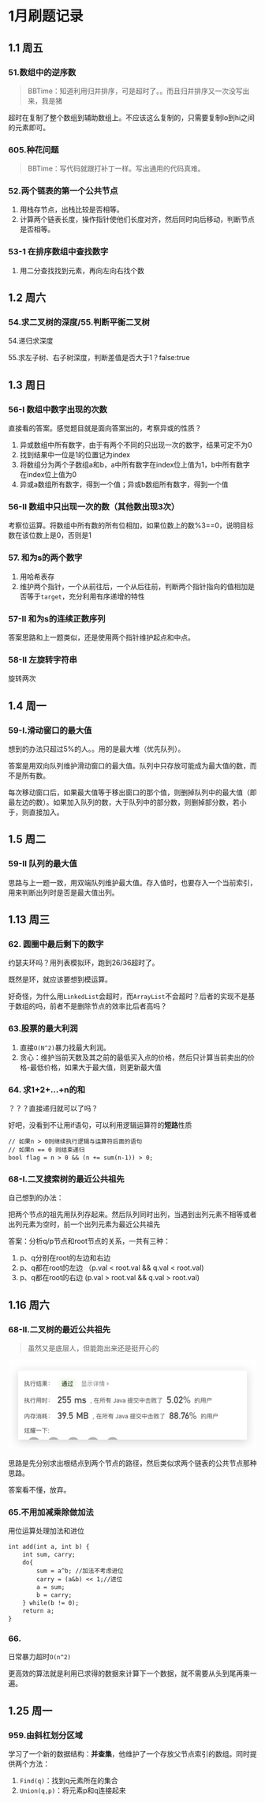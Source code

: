 # 1月刷题记录
## 1.1 周五
### 51.数组中的逆序数
> BBTime：知道利用归并排序，可是超时了。。而且归并排序又一次没写出来，我是猪

超时在复制了整个数组到辅助数组上。不应该这么复制的，只需要复制lo到hi之间的元素即可。

### 605.种花问题
> BBTime：写代码就跟打补丁一样。写出通用的代码真难。


### 52.两个链表的第一个公共节点
1. 用栈存节点，出栈比较是否相等。
2. 计算两个链表长度，操作指针使他们长度对齐，然后同时向后移动，判断节点是否相等。

### 53-1 在排序数组中查找数字
1. 用二分查找找到元素，再向左向右找个数

## 1.2 周六 
### 54.求二叉树的深度/55.判断平衡二叉树
54.递归求深度

55.求左子树、右子树深度，判断差值是否大于1？false:true

## 1.3 周日
### 56-I 数组中数字出现的次数
直接看的答案。感觉题目就是面向答案出的，考察异或的性质？

1. 异或数组中所有数字，由于有两个不同的只出现一次的数字，结果可定不为0
2. 找到结果中一位是1的位置记为index
3. 将数组分为两个子数组a和b，a中所有数字在index位上值为1，b中所有数字在index位上值为0
4. 异或a数组所有数字，得到一个值；异或b数组所有数字，得到一个值

### 56-II 数组中只出现一次的数（其他数出现3次）
考察位运算。将数组中所有数的所有位相加，如果位数上的数%3==0，说明目标数在该位数上是0，否则是1

### 57. 和为s的两个数字
1. 用哈希表存
2. 维护两个指针，一个从前往后，一个从后往前，判断两个指针指向的值相加是否等于`target`，充分利用有序递增的特性

### 57-II 和为s的连续正数序列
答案思路和上一题类似，还是使用两个指针维护起点和中点。

### 58-II 左旋转字符串
旋转两次

## 1.4 周一
### 59-I.滑动窗口的最大值
想到的办法只超过5%的人。。用的是最大堆（优先队列）。

答案是用双向队列维护滑动窗口的最大值。队列中只存放可能成为最大值的数，而不是所有数。

每次移动窗口后，如果最大值等于移出窗口的那个值，则删掉队列中的最大值（即最左边的数）。如果加入队列的数，大于队列中的部分数，则删掉部分数，若小于，则直接加入。

## 1.5 周二
### 59-II 队列的最大值
思路与上一题一致，用双端队列维护最大值。存入值时，也要存入一个当前索引，用来判断出列时是否是最大值出列。

## 1.13 周三
### 62. 圆圈中最后剩下的数字
约瑟夫环吗？用列表模拟环，跑到26/36超时了。

既然是环，就应该要想到模运算。

好奇怪，为什么用`LinkedList`会超时，而`ArrayList`不会超时？后者的实现不是基于数组的吗，前者不是删除节点的效率比后者高吗？

### 63.股票的最大利润
1. 直接`O(N^2)`暴力找最大利润。
2. 贪心：维护当前天数及其之前的最低买入点的价格，然后只计算当前卖出的价格-最低价格，如果大于最大值，则更新最大值

### 64. 求1+2+...+n的和
？？？直接递归就可以了吗？

好吧，没看到不让用if语句，可以利用逻辑运算符的**短路**性质
```
// 如果n > 0则继续执行逻辑与运算符后面的语句
// 如果n == 0 则结束递归
bool flag = n > 0 && (n += sum(n-1)) > 0;
```


### 68-I.二叉搜索树的最近公共祖先
自己想到的办法：

把两个节点的祖先用队列存起来。然后队列同时出列，当遇到出列元素不相等或者出列元素为空时，前一个出列元素为最近公共祖先

答案：分析q/p节点和root节点的关系，一共有三种：
1. p、q分别在root的左边和右边
2. p、q都在root的左边 （p.val < root.val && q.val < root.val)
3. p、q都在root的右边 (p.val > root.val && q.val > root.val)

## 1.16 周六
### 68-II.二叉树的最近公共祖先
> 虽然又是底层人，但能跑出来还是挺开心的

![通过截图](../imgs/c68.jpg)

思路是先分别求出根结点到两个节点的路径，然后类似求两个链表的公共节点那种思路。

答案看不懂，放弃。

### 65.不用加减乘除做加法
用位运算处理加法和进位
```
int add(int a, int b) {
    int sum, carry;
    do{
        sum = a^b; //加法不考虑进位
        carry = (a&b) << 1;//进位
        a = sum;
        b = carry;
    } while(b != 0);
    return a;
}
```


### 66.
日常暴力超时`O(n^2)`

更高效的算法就是利用已求得的数据来计算下一个数据，就不需要从头到尾再乘一遍。

## 1.25 周一
### 959.由斜杠划分区域
学习了一个新的数据结构：**并查集**，他维护了一个存放父节点索引的数组。同时提供两个方法：
1. `Find(q)`：找到q元素所在的集合
2. `Union(q,p)`：将元素p和q连接起来

